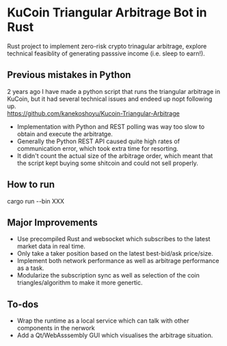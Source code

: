 # KuCoin Triangular Arbitrage Bot in Rust
Rust project to implement zero-risk crypto trinagular arbitrage, explore technical feasiblity of generating passsive income (i.e. sleep to earn!).

## Previous mistakes in Python
2 years ago I have made a python script that runs the triangular arbitrage in KuCoin, but it had several technical issues and endeed up nopt following up.  
https://github.com/kanekoshoyu/Kucoin-Triangular-Arbitrage  
- Implementation with Python and REST polling was way too slow to obtain and execute the arbitratge.
- Generally the Python REST API caused quite high rates of communication error, which took extra time for resorting.
- It didn't count the actual size of the arbitrage order, which meant that the script kept buying some shitcoin and could not sell properly.

## How to run
cargo run --bin XXX

## Major Improvements
- Use precompiled Rust and websocket which subscribes to the latest market data in real time.
- Only take a taker position based on the latest best-bid/ask price/size.
- Implement both network performance as well as arbitrage performance as a task.
- Modularize the subscription sync as well as selection of the coin triangles/algorithm to make it more genertic. 

## To-dos
- Wrap the runtime as a local service which can talk with other components in the nerwork
- Add a Qt/WebAsssembly GUI which visualises the arbitrage situation.